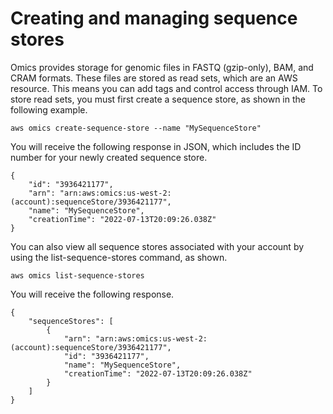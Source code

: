 # Creating and managing sequence stores<a name="manage-sequence-store"></a>

Omics provides storage for genomic files in FASTQ \(gzip\-only\), BAM, and CRAM formats\. These files are stored as read sets, which are an AWS resource\. This means you can add tags and control access through IAM\. To store read sets, you must first create a sequence store, as shown in the following example\.

```
aws omics create-sequence-store --name "MySequenceStore"  
```

You will receive the following response in JSON, which includes the ID number for your newly created sequence store\.

```
{
    "id": "3936421177",
    "arn": "arn:aws:omics:us-west-2:(account):sequenceStore/3936421177",
    "name": "MySequenceStore",
    "creationTime": "2022-07-13T20:09:26.038Z"
}
```



You can also view all sequence stores associated with your account by using the list\-sequence\-stores command, as shown\.

```
aws omics list-sequence-stores
```

You will receive the following response\.

```
{
    "sequenceStores": [
        {
            "arn": "arn:aws:omics:us-west-2:(account):sequenceStore/3936421177",
            "id": "3936421177",
            "name": "MySequenceStore",
            "creationTime": "2022-07-13T20:09:26.038Z"
        }
    ]
}
```